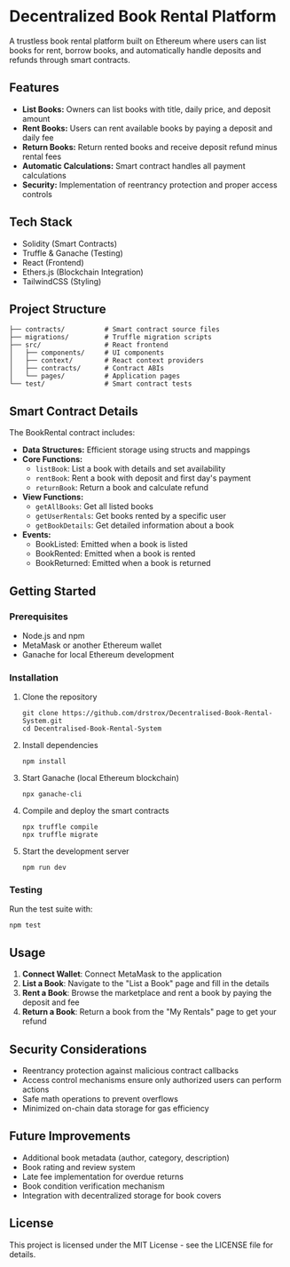 # Decentralized Book Rental Platform

A trustless book rental platform built on Ethereum where users can list books for rent, borrow books, and automatically handle deposits and refunds through smart contracts.

## Features

- **List Books:** Owners can list books with title, daily price, and deposit amount
- **Rent Books:** Users can rent available books by paying a deposit and daily fee
- **Return Books:** Return rented books and receive deposit refund minus rental fees
- **Automatic Calculations:** Smart contract handles all payment calculations
- **Security:** Implementation of reentrancy protection and proper access controls

## Tech Stack

- Solidity (Smart Contracts)
- Truffle & Ganache (Testing)
- React (Frontend)
- Ethers.js (Blockchain Integration)
- TailwindCSS (Styling)

## Project Structure

```
├── contracts/          # Smart contract source files
├── migrations/         # Truffle migration scripts
├── src/                # React frontend
│   ├── components/     # UI components
│   ├── context/        # React context providers
│   ├── contracts/      # Contract ABIs
│   └── pages/          # Application pages
└── test/               # Smart contract tests
```

## Smart Contract Details

The BookRental contract includes:

- **Data Structures:** Efficient storage using structs and mappings
- **Core Functions:**
  - `listBook`: List a book with details and set availability
  - `rentBook`: Rent a book with deposit and first day's payment
  - `returnBook`: Return a book and calculate refund
- **View Functions:**
  - `getAllBooks`: Get all listed books
  - `getUserRentals`: Get books rented by a specific user
  - `getBookDetails`: Get detailed information about a book
- **Events:**
  - BookListed: Emitted when a book is listed
  - BookRented: Emitted when a book is rented
  - BookReturned: Emitted when a book is returned

## Getting Started

### Prerequisites

- Node.js and npm
- MetaMask or another Ethereum wallet
- Ganache for local Ethereum development

### Installation

1. Clone the repository
   ```
   git clone https://github.com/drstrox/Decentralised-Book-Rental-System.git
   cd Decentralised-Book-Rental-System
   ```

2. Install dependencies
   ```
   npm install
   ```

3. Start Ganache (local Ethereum blockchain)
   ```
   npx ganache-cli
   ```

4. Compile and deploy the smart contracts
   ```
   npx truffle compile
   npx truffle migrate
   ```

5. Start the development server
   ```
   npm run dev
   ```

### Testing

Run the test suite with:
```
npm test
```

## Usage

1. **Connect Wallet**: Connect MetaMask to the application
2. **List a Book**: Navigate to the "List a Book" page and fill in the details
3. **Rent a Book**: Browse the marketplace and rent a book by paying the deposit and fee
4. **Return a Book**: Return a book from the "My Rentals" page to get your refund

## Security Considerations

- Reentrancy protection against malicious contract callbacks
- Access control mechanisms ensure only authorized users can perform actions
- Safe math operations to prevent overflows
- Minimized on-chain data storage for gas efficiency

## Future Improvements

- Additional book metadata (author, category, description)
- Book rating and review system
- Late fee implementation for overdue returns
- Book condition verification mechanism
- Integration with decentralized storage for book covers

## License

This project is licensed under the MIT License - see the LICENSE file for details.
